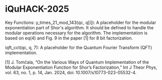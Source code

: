 # iQuHACK-2025
Key Functions:
  y_times_21_mod_143(qc, q[i]): A placeholder for the modular exponentiation part of Shor's algorithm. It should be defined to handle the modular operations necessary for the algorithm.
                                The implementation is based on eq(4) and Fig. 9 in the paper [1] for 8 bit factorization.
                                

  iqft_cct(qc, q, 7): A placeholder for the Quantum Fourier Transform (QFT) implementation. 

  [1] J. Tomčala, “On the Various Ways of Quantum Implementation of the Modular Exponentiation Function for Shor’s Factorization,” Int J Theor Phys, vol. 63, no. 1, p. 14, Jan. 2024,                                     doi: 10.1007/s10773-023-05532-4.
